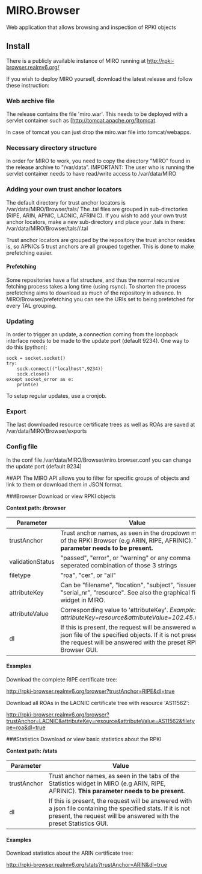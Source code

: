 # MIRO.Browser
Web application that allows browsing and inspection of RPKI objects

## Install
There is a publicly available instance of MIRO running at http://rpki-browser.realmv6.org/

If you wish to deploy MIRO yourself, download the latest release and follow these instruction:

### Web archive file
The release contains the file 'miro.war'. This needs to be deployed with a servlet container such as [http://tomcat.apache.org/]tomcat.

In case of tomcat you can just drop the miro.war file into tomcat/webapps.

### Necessary directory structure
In order for MIRO to work, you need to copy the directory "MIRO" found in the release archive to "/var/data". 
IMPORTANT: The user who is running the servlet container needs to have read/write access to /var/data/MIRO

### Adding your own trust anchor locators
The default directory for trust anchor locators is /var/data/MIRO/Browser/tals/
The .tal files are grouped in sub-directories (RIPE, ARIN, APNIC, LACNIC, AFRINIC).
If you wish to add your own trust anchor locators, make a new sub-directory and place your .tals in there:
/var/data/MIRO/Browser/tals/<your-sub-directory>/<your-tal>.tal

Trust anchor locators are grouped by the repository the trust anchor resides is, so APNICs 5 trust anchors are all grouped together. This is done to make prefetching easier.

#### Prefetching
Some repositories have a flat structure, and thus the normal recursive fetching process takes a long time (using rsync). To shorten the process prefetching aims to download as much of the repository in advance. In MIRO/Browser/prefetching you can see the URIs set to being prefetched for every TAL grouping.

### Updating
In order to trigger an update, a connection coming from the loopback interface needs to be made to the update port (default 9234).
One way to do this (python):
```
sock = socket.socket()
try:
	sock.connect(("localhost",9234))
	sock.close()
except socket_error as e:
	print(e)
 ```
 To setup regular updates, use a cronjob.

### Export
The last downloaded resource certificate trees as well as ROAs are saved at /var/data/MIRO/Browser/exports

### Config file
In the conf file /var/data/MIRO/Browser/miro.browser.conf you can change the update port (default 9234)


##API
The MIRO API allows you to filter for specific groups of objects and link to them or download them
in JSON format.

###Browser
Download or view RPKI objects

**Context path: /browser**

Parameter | Value
---------|---------
trustAnchor | Trust anchor names, as seen in the dropdown menu of the RPKI Browser (e.g ARIN, RIPE, AFRINIC). **This parameter needs to be present.**
validationStatus | "passed", "error", or "warning" or any comma seperated combination of those 3 strings
filetype | "roa", "cer", or "all"
attributeKey | Can be "filename", "location", "subject", "issuer", "serial_nr", "resource". See also the graphical filter widget in MIRO.
attributeValue | Corresponding value to 'attributeKey'. *Example: attributeKey=resource&attributeValue=102.45.0.0/16*
dl | If this is present, the request will be answered with a json file of the specified objects. If it is not present, the request will be answered with the preset RPKI Browser GUI.

#### Examples
Download the complete RIPE certificate tree:

http://rpki-browser.realmv6.org/browser?trustAnchor=RIPE&dl=true

Download all ROAs in the LACNIC certificate tree with resource 'AS11562':

http://rpki-browser.realmv6.org/browser?trustAnchor=LACNIC&attributeKey=resource&attributeValue=AS11562&filetype=roa&dl=true

###Statistics
Download or view basic statistics about the RPKI

**Context path: /stats**

Parameter | Value 
----------|----------
trustAnchor | Trust anchor names, as seen in the tabs of the Statistics widget in MIRO (e.g ARIN, RIPE, AFRINIC). **This parameter needs to be present.**
dl | If this is present, the request will be answered with a json file containing the specified stats. If it is not present, the request will be answered with the preset Statistics GUI.

#### Examples
Download statistics about the ARIN certificate tree:

http://rpki-browser.realmv6.org/stats?trustAnchor=ARIN&dl=true


